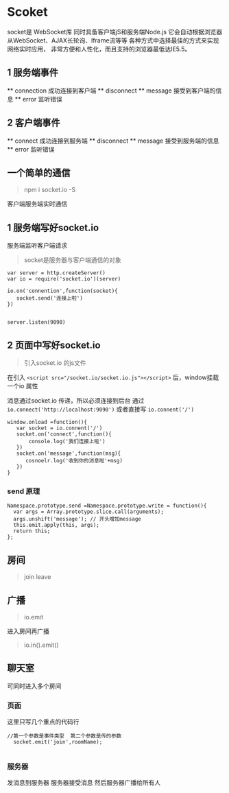 # Scoket

socket是 WebSocket库 同时具备客户端jS和服务端Node.js
它会自动根据浏览器从WebSocket、AJAX长轮询、Iframe流等等
各种方式中选择最佳的方式来实现网络实时应用，
非常方便和人性化，而且支持的浏览器最低达IE5.5。

## 1 服务端事件

** connection 成功连接到客户端
** disconnect
** message 接受到客户端的信息
** error 监听错误

## 2 客户端事件

** connect 成功连接到服务端
** disconnect
** message 接受到服务端的信息
** error 监听错误

## 一个简单的通信

> npm i socket.io -S


客户端服务端实时通信


## 1 服务端写好socket.io

 服务端监听客户端请求
>  socket是服务器与客户端通信的对象
```
var server = http.createServer()
var io = require('socket.io')(server)

io.on('connention',function(socket){
   socket.send('连接上啦')
})


server.listen(9090)
```

## 2 页面中写好socket.io

> 引入socket.io 的js文件

在引入
```<script src="/socket.io/socket.io.js"></script>```
后，window挂载一个io 属性


消息通过socket.io 传递，所以必须连接到后台
通过
```io.connect('http://localhost:9090')```
或者直接写 ```io.connent('/')  ```


```
window.onload =function(){
   var socket = io.connent('/')
   socket.on('connect',function(){
       console.log('我们连接上啦')
   })
   socket.on('message',function(msg){
      cosnoelr.log('收到你的消息啦'+msg)
   })
}

```


### send 原理


```
Namespace.prototype.send =Namespace.prototype.write = function(){
  var args = Array.prototype.slice.call(arguments);
  args.unshift('message'); // 开头增加message
  this.emit.apply(this, args);
  return this;
};

```


##  房间

> join leave



##  广播

> io.emit

进入房间再广播

> io.in().emit()




##  聊天室

可同时进入多个房间

### 页面

这里只写几个重点的代码行


```
//第一个参数是事件类型  第二个参数是传的参数
  socket.emit('join',roomName);


```

### 服务器

发消息到服务器  服务器接受消息  然后服务器广播给所有人





















